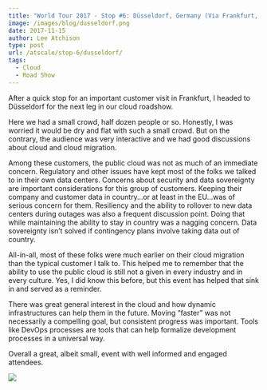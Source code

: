 ```yaml
---
title: "World Tour 2017 - Stop #6: Düsseldorf, Germany (Via Frankfurt, Germany)"
image: /images/blog/dusseldorf.png
date: 2017-11-15
author: Lee Atchison
type: post
url: /atscale/stop-6/dusseldorf/
tags:
  - Cloud
  - Road Show
---
```


After a quick stop for an important customer visit in Frankfurt, I headed to Düsseldorf for the next leg in our cloud roadshow.

<!--more-->

Here we had a small crowd, half dozen people or so. Honestly, I was worried it would be dry and flat with such a small crowd. But on the contrary, the audience was very interactive and we had good discussions about cloud and cloud migration.

Among these customers, the public cloud was not as much of an immediate concern. Regulatory and other issues have kept most of the folks we talked to in their own data centers. Concerns about security and data sovereignty are important considerations for this group of customers. Keeping their company and customer data in country…or at least in the EU…was of serious concern for them. Resiliency and the ability to rollover to new data centers during outages was also a frequent discussion point. Doing that while maintaining the ability to stay in country was a nagging concern. Data sovereignty isn’t solved if contingency plans involve taking data out of country.

All-in-all, most of these folks were much earlier on their cloud migration than the typical customer I talk to. This helped me to remember that the ability to use the public cloud is still not a given in every industry and in every culture. Yes, I did know this before, but this event has helped that sink in and served as a reminder.

There was great general interest in the cloud and how dynamic infrastructures can help them in the future. Moving “faster” was not necessarily a compelling goal, but consistent progress was important. Tools like DevOps processes are tools that can help formalize development processes in a universal way.

Overall a great, albeit small, event with well informed and engaged attendees.

<img src="/images/blog/dusseldorf.png">
